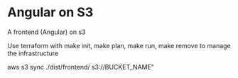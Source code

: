 # Angular on S3


A frontend (Angular) on s3


Use terraform with make init, make plan, make run, make remove to manage the infrastructure


aws s3 sync ./dist/frontend/ s3://BUCKET_NAME"
